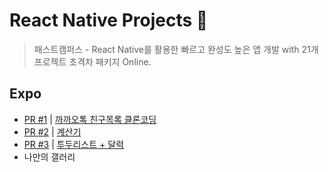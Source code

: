# React Native Projects 🚀
> 패스트캠퍼스 - React Native를 활용한 빠르고 완성도 높은 앱 개발 with 21개 프로젝트 초격차 패키지 Online.


## Expo
- [PR #1](https://github.com/chaeyun-sim/react-native-projects/pull/1) | [까까오톡 친구목록 클론코딩](https://github.com/chaeyun-sim/react-native-projects/tree/main/kakao-friends-list)
- [PR #2](https://github.com/chaeyun-sim/react-native-projects/pull/2) | [계산기](https://github.com/chaeyun-sim/react-native-projects/tree/main/calculator)
- [PR #3](https://github.com/chaeyun-sim/react-native-projects/pull/3) | [투두리스트 + 달력](https://github.com/chaeyun-sim/react-native-projects/tree/main/todo-list)
- 나만의 갤러리
